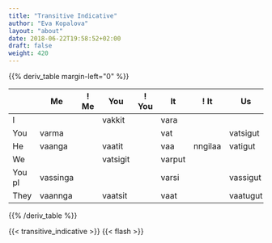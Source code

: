 ```yaml
---
title: "Transitive Indicative"
author: "Eva Kopalova"
layout: "about"
date: 2018-06-22T19:58:52+02:00
draft: false
weight: 420
---
```


{{% deriv_table margin-left="0" %}}

|      |  Me    |! Me   |You      |! You    |It     |! It  |Us      |! Us     |You pl  |! You pl | Them    |! Them|
|----- |------- |------ |-------- |-------- |------ |----- |------- |-------- |------- |-------  |-------- | -----|
|I     |        |       |vakkit   |         |vara   |      |        |         |vassi   |nngilassi|vakka    |         |
|You   |varma   |       |         |         |vat    |      |vatsigut|         |        |         |vatit    |         |
|He    |vaanga  |       |vaatit   |         |vaa    |nngilaa|vatigut |         |vassi   |         |vai      |         |
|We    |        |       |vatsigit |         |varput |      |        |         |vassi   |         |vavut    |nngilagut|
|You pl|vassinga|       |         |         |varsi  |      |vassigut|         |        |         |vasi     |         |
|They  |vaannga |       |vaatsit  |         |vaat   |      |vaatugut|         |vaasi   |         |vaat     |         |
{{% /deriv_table %}}

{{< transitive_indicative >}}
{{< flash >}}
